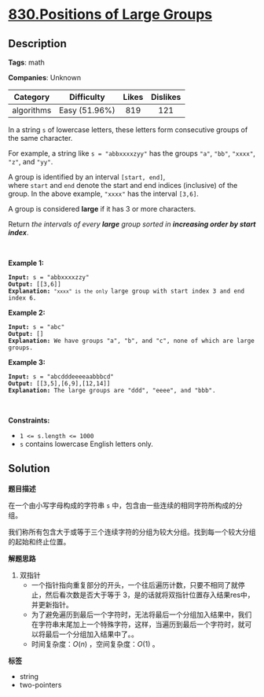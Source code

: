 # [830.Positions of Large Groups](https://leetcode.com/problems/positions-of-large-groups/description/)

## Description

**Tags**: math

**Companies**: Unknown

|  Category  |  Difficulty   | Likes | Dislikes |
| :--------: | :-----------: | :---: | :------: |
| algorithms | Easy (51.96%) |  819  |   121    |

<p>In a string <code><font face="monospace">s</font></code>&nbsp;of lowercase letters, these letters form consecutive groups of the same character.</p>
<p>For example, a string like <code>s = &quot;abbxxxxzyy&quot;</code> has the groups <code>&quot;a&quot;</code>, <code>&quot;bb&quot;</code>, <code>&quot;xxxx&quot;</code>, <code>&quot;z&quot;</code>, and&nbsp;<code>&quot;yy&quot;</code>.</p>
<p>A group is identified by an interval&nbsp;<code>[start, end]</code>, where&nbsp;<code>start</code>&nbsp;and&nbsp;<code>end</code>&nbsp;denote the start and end&nbsp;indices (inclusive) of the group. In the above example,&nbsp;<code>&quot;xxxx&quot;</code>&nbsp;has the interval&nbsp;<code>[3,6]</code>.</p>
<p>A group is considered&nbsp;<strong>large</strong>&nbsp;if it has 3 or more characters.</p>
<p>Return&nbsp;<em>the intervals of every <strong>large</strong> group sorted in&nbsp;<strong>increasing order by start index</strong></em>.</p>
<p>&nbsp;</p>
<p><strong class="example">Example 1:</strong></p>
<pre><code><strong>Input:</strong> s = &quot;abbxxxxzzy&quot;
<strong>Output:</strong> [[3,6]]
<strong>Explanation:</strong> <code>&quot;xxxx&quot; is the only </code>large group with start index 3 and end index 6.</code></pre>
<p><strong class="example">Example 2:</strong></p>
<pre><code><strong>Input:</strong> s = &quot;abc&quot;
<strong>Output:</strong> []
<strong>Explanation:</strong> We have groups &quot;a&quot;, &quot;b&quot;, and &quot;c&quot;, none of which are large groups.</code></pre>
<p><strong class="example">Example 3:</strong></p>
<pre><code><strong>Input:</strong> s = &quot;abcdddeeeeaabbbcd&quot;
<strong>Output:</strong> [[3,5],[6,9],[12,14]]
<strong>Explanation:</strong> The large groups are &quot;ddd&quot;, &quot;eeee&quot;, and &quot;bbb&quot;.</code></pre>
<p>&nbsp;</p>
<p><strong>Constraints:</strong></p>
<ul>
  <li><code>1 &lt;= s.length &lt;= 1000</code></li>
  <li><code>s</code> contains lowercase English letters only.</li>
</ul>

## Solution

**题目描述**

在一个由小写字母构成的字符串 `s` 中，包含由一些连续的相同字符所构成的分组。

我们称所有包含大于或等于三个连续字符的分组为较大分组。找到每一个较大分组的起始和终止位置。

**解题思路**

1. 双指针
   - 一个指针指向重复部分的开头，一个往后遍历计数，只要不相同了就停止，然后看次数是否大于等于 3，是的话就将双指针位置存入结果res中，并更新指针。
   - 为了避免遍历到最后一个字符时，无法将最后一个分组加入结果中，我们在字符串末尾加上一个特殊字符，这样，当遍历到最后一个字符时，就可以将最后一个分组加入结果中了。。
   - 时间复杂度：$O(n)$ ，空间复杂度：$O(1)$ 。

**标签**

- string
- two-pointers
